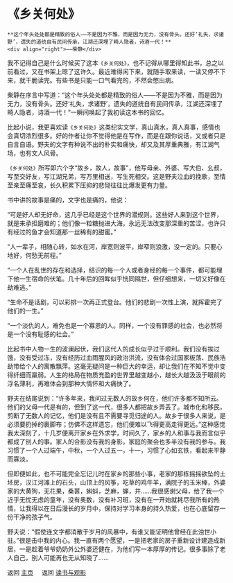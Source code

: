 # 《乡关何处》

```{admonition} Inspire 
**这个年头处处都是精致的俗人——不是因为不雅，而是因为无力，没有骨头。还好‘礼失，求诸野’，遗失的道统自有民间传承，江湖还深埋了畸人隐者，诗酒一代！**
<div align="right">——柴静</div>
```

我不记得自己是什么时候买了这本`《乡关何处》`，也不记得从哪里得知此书，总之以前看过，又在书架上晾了这许久。最近难得闲下来，就随手取来读，一读又停不下来，就干脆读完。有些书是只能一口气看完的，不然会憋出病。

柴静在序言中写道：“这个年头处处都是精致的俗人——不是因为不雅，而是因为无力，没有骨头。还好‘礼失，求诸野’，遗失的道统自有民间传承，江湖还深埋了畸人隐者，诗酒一代！”一瞬间唤起了我初读这本书的回忆。

比起小说，我更喜欢读`《乡关何处》`这类纪实文学，真山真水，真人真事，感情也会真切浓烈很多。好的作者让你不觉得他是在写作，而是在跟你说话，又或者只是自言自语。野夫的文字有种说不出的朴实和痛快，却又及其厚重典雅，有江湖气场，也有文人风骨。

`《乡关何处》`所写即六个字“故乡，故人，故事”，他写母亲、外婆、写大伯、幺叔，写至交好友，写江湖兄弟，写万里相送，写生死相交。这是野夫泣血的挽歌，至情至亲至痛至哀，长久积累下压抑的悲恸往往比爆发更有力量。

书中讲的故事是痛的，文字也是痛的，他说：

“可是好人却无好命，这几乎已经是这个世界的潜规则。这些好人来到这个世界，就是来承担磨难的；他们像一粒糖抛进大海，永远无法改变那深重的苦涩，也许只有经过的鱼才会知道那一丝稀有的甜蜜。”

“人一辈子，相随心转，如水在河，岸宽则波平，岸窄则浪激，没一定的。只要心地好，何愁无前程。”

“一个人在乱世的存在和选择，结识的每一个人或者身经的每一个事件，都可能埋下他一生宿命的伏笔。几十年后的回眸似乎恍同隔世，但仔细想来，一切又好像在劫难逃。”

“生命不是话剧，可以彩排一次再正式登台。他们的悲剧一次性上演，就挥霍完了他们的一生。”

“一个淡仇的人，难免也是一个寡恩的人。同样，一个没有罪感的社会，也必然将是一个没有耻感的社会。”

比起书中人物一生的波澜起伏，我们这代人的成长似乎过于顺利。我们没有挨过饿，没有受过冻，没有经历过血雨腥风的政治洪流，没有体会过国家板荡、民族浩劫带给个人的离散飘萍。这毫无疑问是一种巨大的幸运，却让我们在不知不觉中变得纤细而羸弱。人生的格局在物质充盈的世界里越变越小，越长大越汲汲于眼前的浮名薄利，再难体会到那种大情怀和大痛快了。

野夫在结尾说到：“许多年来，我问过无数人的故乡何在，他们许多都不知所云。他们的父母一代是有的，但到了这一代，很多人都把故乡弄丢了。城市化和移民，剪断了无数人的记忆，他们是没有且不需要寻觅归途的人。故乡于很多人来说，是必须要扔掉的裹脚布；仿佛不这样遗忘，他们便难以飞得更高走得更远。”这种感觉我太深刻了，十几岁便离开家乡在外求学，时间久了，家乡的人和事与我而言似乎都成了别人的事。家人的合影没有我的身影，家庭的聚会也多半没有我的参与。我习惯了一个人过端午，中秋，一个人过五一，十一，习惯了心如玄铁，看起来平静而寡淡。

但即便如此，也不可能完全忘记儿时在家乡的那些小事，老家的那栋摇摇欲坠的土坯房，汉江河滩上的石头，山顶上的风筝，吃草的鸡牛羊，满院子的玉米棒，外婆家的大黄狗，无花果，桑葚，蝌蚪，芝麻，蝉，井……我很感谢父母，给了我一个近乎无忧无虑的童年，没有奥数，没有补习班，没有在一开始就耗尽我所有的热情，让我得以在日后漫长的岁月中，保持对学习本身的持久热爱，也在心底留存一份干净的孩子气。

野夫说：“假使连文字都消散于岁月的风暴中，有谁又能证明他曾经在此浊世小驻。”很是击中我的内心。我一直有两个愿望，一是把老家的房子重新设计建造成新居，一是趁着爷爷奶奶外公外婆还健在，为他们写一本厚厚的传记。很多事除了老人自己，别人可能再也无从知晓了……



返回 [主页](../../../intro.md)    $~~~$ 返回 [读书与观影](../../../posts/readingcollection.md)